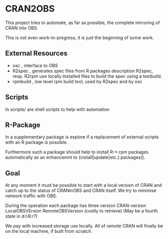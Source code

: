 # CRAN2OBS

This project tries to automate, as far as possible, the complete
mirroring of CRAN into OBS.

This is not even work-in-progress, it is just the beginning of some work.

## External Resources

- osc , interface to OBS
- R2spec , generates spec files from R packages description
  R2spec, resp. R2rpm use locally installed files to build the spec
  using a testbuild.
- rpmbuild , low level rpm build tool, used by R2spec
  and by osc

## Scripts

In scripts/ are shell scripts to help with automation

## R-Package

In a supplementary package is explore if a replacement of external
scripts with an R package is possible.

Furthermore such a package should help to install R-*.rpm packages
automatically as an enhancemnt to {install|update|etc.}.packages().

## Goal

At any moment it must be possible to start with a local version
of CRAN and catch up to the status of CRANinOBS and CRAN itself.
We try to minimise network traffic with OBS.

During the operation each package has three version
CRAN-version LocalOBSVErsion RemoteOBSVersion (costly to retrieve)
(May be a fourth state in d:l:R:r?)

We pay with increased storage use locally. All of remote CRAN will
finally be on the local machine, if built from scratch.